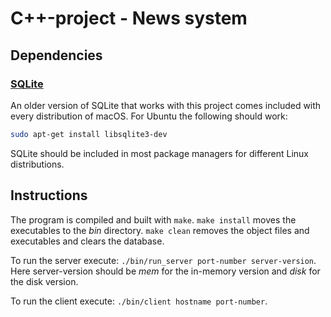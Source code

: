 # C++-project - News system #

## Dependencies

### [SQLite](https://www.sqlite.org)

An older version of SQLite that works with this project comes included with every distribution of macOS. For Ubuntu the following should work:

``` bash
sudo apt-get install libsqlite3-dev
```

SQLite should be included in most package managers for different Linux distributions.

## Instructions

The program is compiled and built with `make`. `make install` moves the executables to the _bin_ directory. `make clean` removes the object files and executables and clears the database. 

To run the server execute: `./bin/run_server port-number server-version`. Here server-version should be _mem_ for the in-memory version and _disk_ for the disk version. 

To run the client execute: `./bin/client hostname port-number`.
